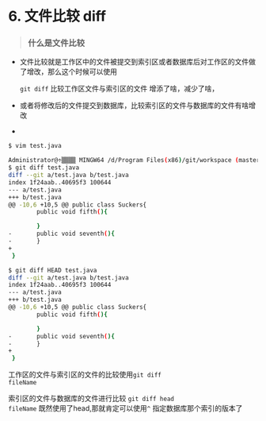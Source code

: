 # 6. 文件比较 diff



> ### 什么是文件比较



* 文件比较就是工作区中的文件被提交到索引区或者数据库后对工作区的文件做了增改，那么这个时候可以使用

  <code>git diff</code> 比较工作区文件与索引区的文件 增添了啥，减少了啥，

* 或者将修改后的文件提交到数据库，比较索引区的文件与数据库的文件有啥增改



* 

  ```bash
  $ vim test.java
  
  Administrator@÷▒▒▒▒ MINGW64 /d/Program Files(x86)/git/workspace (master)
  $ git diff test.java
  diff --git a/test.java b/test.java
  index 1f24aab..40695f3 100644
  --- a/test.java
  +++ b/test.java
  @@ -10,6 +10,5 @@ public class Suckers{
          public void fifth(){
  
          }
  -       public void seventh(){
  -       }
  +
   }
  ```

  

  ```bash
  $ git diff HEAD test.java
  diff --git a/test.java b/test.java
  index 1f24aab..40695f3 100644
  --- a/test.java
  +++ b/test.java
  @@ -10,6 +10,5 @@ public class Suckers{
          public void fifth(){
  
          }
  -       public void seventh(){
  -       }
  +
   }
  ```

  工作区的文件与索引区的文件的比较使用<code>git diff fileName</code> 

  索引区的文件与数据库的文件进行比较 <code>git diff head fileName</code>  既然使用了head,那就肯定可以使用<code>^</code> 指定数据库那个索引的版本了